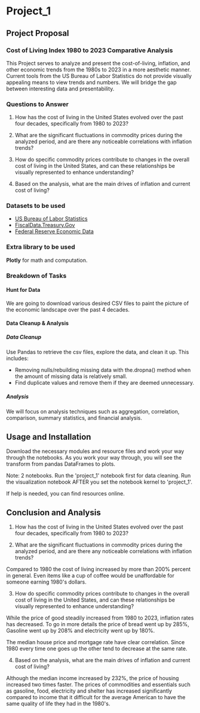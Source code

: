 # Project_1

## Project Proposal
### Cost of Living Index 1980 to 2023 Comparative Analysis

This Project serves to analyze and present the cost-of-living, inflation, and other economic trends from the 1980s to 2023 in a more aesthetic manner. Current tools from the US Bureau of Labor Statistics do not provide visually appealing means to view trends and numbers. We will bridge the gap between interesting data and presentability.

### Questions to Answer
1. How has the cost of living in the United States evolved over the past four decades, specifically from 1980 to 2023?

2. What are the significant fluctuations in commodity prices during the analyzed period, and are there any noticeable correlations with inflation trends?

3. How do specific commodity prices contribute to changes in the overall cost of living in the United States, and can these relationships be visually represented to enhance understanding?

4. Based on the analysis, what are the main drives of inflation and current cost of living?

### Datasets to be used
- [US Bureau of Labor Statistics](https://www.bls.gov/data/)
- [FiscalData.Treasury.Gov](https://fiscaldata.treasury.gov/datasets/historical-debt-outstanding/historical-debt-outstanding)
- [Federal Reserve Economic Data](https://fred.stlouisfed.org)

### Extra library to be used
**Plotly** for math and computation.

### Breakdown of Tasks
#### Hunt for Data
We are going to download various desired CSV files to paint the picture of the economic landscape over the past 4 decades. 

#### Data Cleanup & Analysis
##### Data Cleanup
Use Pandas to retrieve the csv files, explore the data, and clean it up. This includes:
- Removing nulls/rebuilding missing data with the.dropna() method when the amount of missing data is relatively small.
- Find duplicate values and remove them if they are deemed unnecessary.

##### Analysis
We will focus on analysis techniques such as aggregation, correlation, comparison, summary statistics, and financial analysis.

## Usage and Installation
Download the necessary modules and resource files and work your way through the notebooks.
As you work your way through, you will see the transform from pandas DataFrames to plots.

Note: 2 notebooks. Run the 'project_1' notebook first for data cleaning. Run the visualization notebook AFTER you set the notebook kernel to 'project_1'.

If help is needed, you can find resources online.

## Conclusion and Analysis
1. How has the cost of living in the United States evolved over the past four decades, specifically from 1980 to 2023?

2. What are the significant fluctuations in commodity prices during the analyzed period, and are there any noticeable correlations with inflation trends?

Compared to 1980 the cost of living increased by more than 200% percent in general. Even items like a cup of coffee would be unaffordable for someone earning 1980's dollars.

3. How do specific commodity prices contribute to changes in the overall cost of living in the United States, and can these relationships be visually represented to enhance understanding?

While the price of good steadily increased from 1980 to 2023, inflation rates has decreased. To go in more details the price of bread went up by 285%, Gasoline went up by 208% and electricity went up by 180%.

The median house price and mortgage rate have clear correlation. Since 1980 every time one goes  up the other tend to decrease at the same rate.

4. Based on the analysis, what are the main drives of inflation and current cost of living?

Although the median income increased by 232%, the price of housing increased two times faster.
The prices of commodities and essentials such as gasoline, food, electricity and shelter has increased significantly compared to income that it difficult for the average American to have the same quality of life they had in the 1980's.
